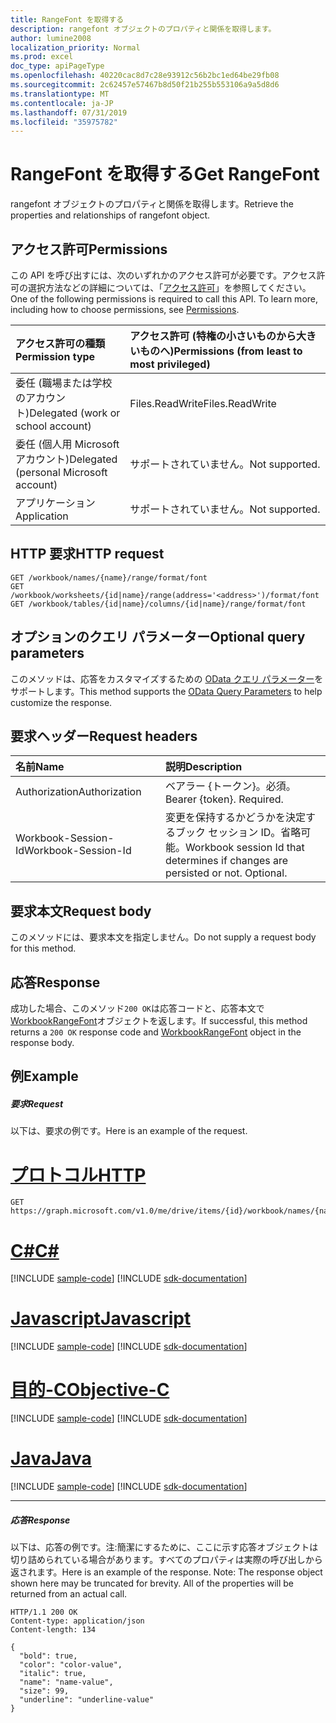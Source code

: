 ```yaml
---
title: RangeFont を取得する
description: rangefont オブジェクトのプロパティと関係を取得します。
author: lumine2008
localization_priority: Normal
ms.prod: excel
doc_type: apiPageType
ms.openlocfilehash: 40220cac8d7c28e93912c56b2bc1ed64be29fb08
ms.sourcegitcommit: 2c62457e57467b8d50f21b255b553106a9a5d8d6
ms.translationtype: MT
ms.contentlocale: ja-JP
ms.lasthandoff: 07/31/2019
ms.locfileid: "35975782"
---
```

# <a name="get-rangefont"></a><span data-ttu-id="b1b9a-103">RangeFont を取得する</span><span class="sxs-lookup"><span data-stu-id="b1b9a-103">Get RangeFont</span></span>

<span data-ttu-id="b1b9a-104">rangefont オブジェクトのプロパティと関係を取得します。</span><span class="sxs-lookup"><span data-stu-id="b1b9a-104">Retrieve the properties and relationships of rangefont object.</span></span>
## <a name="permissions"></a><span data-ttu-id="b1b9a-105">アクセス許可</span><span class="sxs-lookup"><span data-stu-id="b1b9a-105">Permissions</span></span>
<span data-ttu-id="b1b9a-p101">この API を呼び出すには、次のいずれかのアクセス許可が必要です。アクセス許可の選択方法などの詳細については、「[アクセス許可](/graph/permissions-reference)」を参照してください。</span><span class="sxs-lookup"><span data-stu-id="b1b9a-p101">One of the following permissions is required to call this API. To learn more, including how to choose permissions, see [Permissions](/graph/permissions-reference).</span></span>

|<span data-ttu-id="b1b9a-108">アクセス許可の種類</span><span class="sxs-lookup"><span data-stu-id="b1b9a-108">Permission type</span></span>      | <span data-ttu-id="b1b9a-109">アクセス許可 (特権の小さいものから大きいものへ)</span><span class="sxs-lookup"><span data-stu-id="b1b9a-109">Permissions (from least to most privileged)</span></span>              |
|:--------------------|:---------------------------------------------------------|
|<span data-ttu-id="b1b9a-110">委任 (職場または学校のアカウント)</span><span class="sxs-lookup"><span data-stu-id="b1b9a-110">Delegated (work or school account)</span></span> | <span data-ttu-id="b1b9a-111">Files.ReadWrite</span><span class="sxs-lookup"><span data-stu-id="b1b9a-111">Files.ReadWrite</span></span>    |
|<span data-ttu-id="b1b9a-112">委任 (個人用 Microsoft アカウント)</span><span class="sxs-lookup"><span data-stu-id="b1b9a-112">Delegated (personal Microsoft account)</span></span> | <span data-ttu-id="b1b9a-113">サポートされていません。</span><span class="sxs-lookup"><span data-stu-id="b1b9a-113">Not supported.</span></span>    |
|<span data-ttu-id="b1b9a-114">アプリケーション</span><span class="sxs-lookup"><span data-stu-id="b1b9a-114">Application</span></span> | <span data-ttu-id="b1b9a-115">サポートされていません。</span><span class="sxs-lookup"><span data-stu-id="b1b9a-115">Not supported.</span></span> |

## <a name="http-request"></a><span data-ttu-id="b1b9a-116">HTTP 要求</span><span class="sxs-lookup"><span data-stu-id="b1b9a-116">HTTP request</span></span>
<!-- { "blockType": "ignored" } -->
```http
GET /workbook/names/{name}/range/format/font
GET /workbook/worksheets/{id|name}/range(address='<address>')/format/font
GET /workbook/tables/{id|name}/columns/{id|name}/range/format/font
```
## <a name="optional-query-parameters"></a><span data-ttu-id="b1b9a-117">オプションのクエリ パラメーター</span><span class="sxs-lookup"><span data-stu-id="b1b9a-117">Optional query parameters</span></span>
<span data-ttu-id="b1b9a-118">このメソッドは、応答をカスタマイズするための [OData クエリ パラメーター](https://developer.microsoft.com/graph/docs/concepts/query_parameters)をサポートします。</span><span class="sxs-lookup"><span data-stu-id="b1b9a-118">This method supports the [OData Query Parameters](https://developer.microsoft.com/graph/docs/concepts/query_parameters) to help customize the response.</span></span>

## <a name="request-headers"></a><span data-ttu-id="b1b9a-119">要求ヘッダー</span><span class="sxs-lookup"><span data-stu-id="b1b9a-119">Request headers</span></span>
| <span data-ttu-id="b1b9a-120">名前</span><span class="sxs-lookup"><span data-stu-id="b1b9a-120">Name</span></span>      |<span data-ttu-id="b1b9a-121">説明</span><span class="sxs-lookup"><span data-stu-id="b1b9a-121">Description</span></span>|
|:----------|:----------|
| <span data-ttu-id="b1b9a-122">Authorization</span><span class="sxs-lookup"><span data-stu-id="b1b9a-122">Authorization</span></span>  | <span data-ttu-id="b1b9a-p102">ベアラー {トークン}。必須。</span><span class="sxs-lookup"><span data-stu-id="b1b9a-p102">Bearer {token}. Required.</span></span> |
| <span data-ttu-id="b1b9a-125">Workbook-Session-Id</span><span class="sxs-lookup"><span data-stu-id="b1b9a-125">Workbook-Session-Id</span></span>  | <span data-ttu-id="b1b9a-p103">変更を保持するかどうかを決定するブック セッション ID。省略可能。</span><span class="sxs-lookup"><span data-stu-id="b1b9a-p103">Workbook session Id that determines if changes are persisted or not. Optional.</span></span>|

## <a name="request-body"></a><span data-ttu-id="b1b9a-128">要求本文</span><span class="sxs-lookup"><span data-stu-id="b1b9a-128">Request body</span></span>
<span data-ttu-id="b1b9a-129">このメソッドには、要求本文を指定しません。</span><span class="sxs-lookup"><span data-stu-id="b1b9a-129">Do not supply a request body for this method.</span></span>

## <a name="response"></a><span data-ttu-id="b1b9a-130">応答</span><span class="sxs-lookup"><span data-stu-id="b1b9a-130">Response</span></span>

<span data-ttu-id="b1b9a-131">成功した場合、このメソッド`200 OK`は応答コードと、応答本文で[WorkbookRangeFont](../resources/rangefont.md)オブジェクトを返します。</span><span class="sxs-lookup"><span data-stu-id="b1b9a-131">If successful, this method returns a `200 OK` response code and [WorkbookRangeFont](../resources/rangefont.md) object in the response body.</span></span>
## <a name="example"></a><span data-ttu-id="b1b9a-132">例</span><span class="sxs-lookup"><span data-stu-id="b1b9a-132">Example</span></span>
##### <a name="request"></a><span data-ttu-id="b1b9a-133">要求</span><span class="sxs-lookup"><span data-stu-id="b1b9a-133">Request</span></span>
<span data-ttu-id="b1b9a-134">以下は、要求の例です。</span><span class="sxs-lookup"><span data-stu-id="b1b9a-134">Here is an example of the request.</span></span>

# <a name="httptabhttp"></a>[<span data-ttu-id="b1b9a-135">プロトコル</span><span class="sxs-lookup"><span data-stu-id="b1b9a-135">HTTP</span></span>](#tab/http)
<!-- {
  "blockType": "request",
  "name": "get_rangefont"
}-->
```http
GET https://graph.microsoft.com/v1.0/me/drive/items/{id}/workbook/names/{name}/range/format/font
```
# <a name="ctabcsharp"></a>[<span data-ttu-id="b1b9a-136">C#</span><span class="sxs-lookup"><span data-stu-id="b1b9a-136">C#</span></span>](#tab/csharp)
[!INCLUDE [sample-code](../includes/snippets/csharp/get-rangefont-csharp-snippets.md)]
[!INCLUDE [sdk-documentation](../includes/snippets/snippets-sdk-documentation-link.md)]

# <a name="javascripttabjavascript"></a>[<span data-ttu-id="b1b9a-137">Javascript</span><span class="sxs-lookup"><span data-stu-id="b1b9a-137">Javascript</span></span>](#tab/javascript)
[!INCLUDE [sample-code](../includes/snippets/javascript/get-rangefont-javascript-snippets.md)]
[!INCLUDE [sdk-documentation](../includes/snippets/snippets-sdk-documentation-link.md)]

# <a name="objective-ctabobjc"></a>[<span data-ttu-id="b1b9a-138">目的-C</span><span class="sxs-lookup"><span data-stu-id="b1b9a-138">Objective-C</span></span>](#tab/objc)
[!INCLUDE [sample-code](../includes/snippets/objc/get-rangefont-objc-snippets.md)]
[!INCLUDE [sdk-documentation](../includes/snippets/snippets-sdk-documentation-link.md)]

# <a name="javatabjava"></a>[<span data-ttu-id="b1b9a-139">Java</span><span class="sxs-lookup"><span data-stu-id="b1b9a-139">Java</span></span>](#tab/java)
[!INCLUDE [sample-code](../includes/snippets/java/get-rangefont-java-snippets.md)]
[!INCLUDE [sdk-documentation](../includes/snippets/snippets-sdk-documentation-link.md)]

---

##### <a name="response"></a><span data-ttu-id="b1b9a-140">応答</span><span class="sxs-lookup"><span data-stu-id="b1b9a-140">Response</span></span>
<span data-ttu-id="b1b9a-p104">以下は、応答の例です。注:簡潔にするために、ここに示す応答オブジェクトは切り詰められている場合があります。すべてのプロパティは実際の呼び出しから返されます。</span><span class="sxs-lookup"><span data-stu-id="b1b9a-p104">Here is an example of the response. Note: The response object shown here may be truncated for brevity. All of the properties will be returned from an actual call.</span></span>
<!-- {
  "blockType": "response",
  "truncated": true,
  "@odata.type": "microsoft.graph.workbookRangeFont"
} -->
```http
HTTP/1.1 200 OK
Content-type: application/json
Content-length: 134

{
  "bold": true,
  "color": "color-value",
  "italic": true,
  "name": "name-value",
  "size": 99,
  "underline": "underline-value"
}
```

<!-- uuid: 8fcb5dbc-d5aa-4681-8e31-b001d5168d79
2015-10-25 14:57:30 UTC -->
<!-- {
  "type": "#page.annotation",
  "description": "Get RangeFont",
  "keywords": "",
  "section": "documentation",
  "tocPath": "",
  "suppressions": [
  ]
}-->

